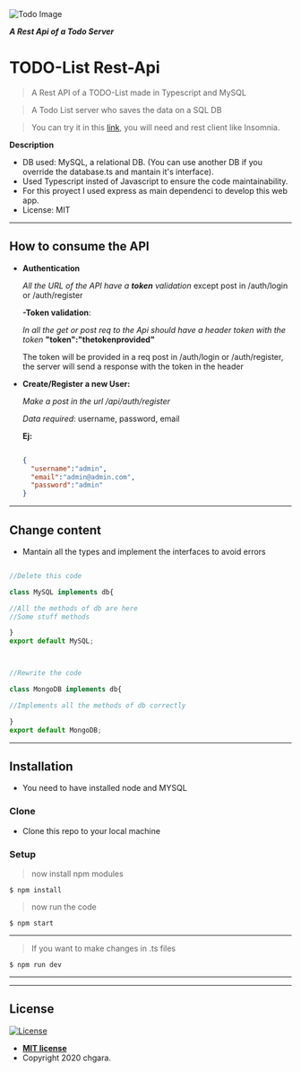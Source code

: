 <img src="https://asp.mvc-tutorial.com/Images/ArticleImages/9/working-with-databases/todo_list.png" alt="Todo Image" />

***A Rest Api of a Todo Server***

# TODO-List Rest-Api

> A Rest API of a TODO-List made in Typescript and MySQL

> A Todo List server who saves the data on a SQL DB

> You can try it in this [link](https://chgara-todolist-server.herokuapp.com/api), you will need and rest client like Insomnia.

**Description**

- DB used: MySQL, a relational DB. (You can use another DB if you override the database.ts and mantain it's interface).
- Used Typescript insted of Javascript to ensure the code maintainability.
- For this proyect I used express as main dependenci to develop this web app.
- License: MIT

---

## How to consume the API

- **Authentication**

  *All the URL of the API have a **token** validation* except post in /auth/login or /auth/register
  
  **-Token validation**:
  
     *In all the get or post req to the Api should have a header token with the token* **"token":"thetokenprovided"**
    
     The token will be provided in a req post in /auth/login or /auth/register, the server will send a response with the token in the header
  

- **Create/Register a new User:**

  *Make a post in the url /api/auth/register*
  
  *Data required*: username, password, email
  
  **Ej:**
  ```JSON
  
  {
    "username":"admin",
    "email":"admin@admin.com",
    "password":"admin"
  }
  
  ```
  


---

## Change content

- Mantain all the types and implement the interfaces to avoid errors

```Typescript

//Delete this code

class MySQL implements db{

//All the methods of db are here
//Some stuff methods

}
export default MySQL;
```

```Typescript


//Rewrite the code

class MongoDB implements db{

//Implements all the methods of db correctly

}
export default MongoDB;
```

---

## Installation

- You need to have installed node and MYSQL

### Clone

- Clone this repo to your local machine

### Setup

> now install npm modules

```shell
$ npm install
```

> now run the code

```shell
$ npm start
```
---

> If you want to make changes in .ts files

```shell
$ npm run dev
```

---


---

## License

[![License](http://img.shields.io/:license-mit-blue.svg?style=flat-square)](http://badges.mit-license.org)

- **[MIT license](http://opensource.org/licenses/mit-license.php)**
- Copyright 2020 chgara.
